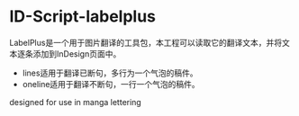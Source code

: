 # ID-Script-labelplus
LabelPlus是一个用于图片翻译的工具包，本工程可以读取它的翻译文本，并将文本逐条添加到InDesign页面中。
- lines适用于翻译已断句，多行为一个气泡的稿件。
- oneline适用于翻译不断句，一行一个气泡的稿件。

designed for use in manga lettering
